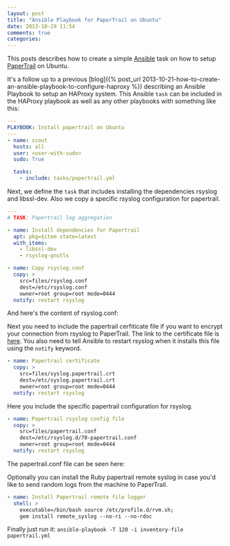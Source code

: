 ```yaml
---
layout: post
title: "Ansible Playbook for PaperTrail on Ubuntu"
date: 2013-10-29 11:54
comments: true
categories:
---
```


This posts describes how to create a simple
[Ansible](http://www.ansibleworks.com) task
on how to setup [PaperTrail](https://www.papertrailapp.com) on Ubuntu.

It's a follow up to a previous
 [blog]({% post_url 2013-10-21-how-to-create-an-ansible-playbook-to-configure-haproxy %})
 describing an Ansible Playbook to setup an HAProxy system. This Ansible `task` can
 be included in the HAProxy playbook as well as any other playbooks with something
 like this:

``` yaml papertrail.yml
---
PLAYBOOK: Install papertrail on Ubuntu
---
- name: scout
  hosts: all
  user: <user-with-sudo>
  sudo: True

  tasks:
    - include: tasks/papertrail.yml
```

Next, we define the `task` that includes installing the dependencies
rsyslog and libssl-dev. Also we copy a specific rsyslog configuration
for papertrail.

``` yaml papertrail.yml
---
# TASK: Papertrail log aggregation

- name: Install dependencies for Papertrail
  apt: pkg=$item state=latest
  with_items:
    - libssl-dev
    - rsyslog-gnutls

- name: Copy rsyslog.conf
  copy: > 
    src=files/rsyslog.conf
    dest=/etc/rsyslog.conf
    owner=root group=root mode=0444
  notify: restart rsyslog

```

And here's the content of rsyslog.conf:

<script
  src="https://gist.github.com/raravena80/7221713.js?file=rsyslog.conf">
</script>

Next you need to include the papertrail cerfiticate file if you want
to encrypt your connection from rsyslog to PaperTrail. 
The link to the certificate file is 
[here](https://papertrailapp.com/tools/syslog.papertrail.crt).
You also need to tell Ansible to restart rsyslog when it installs
this file using the `notify` keyword.

``` yaml papertrail.yml
- name: Papertrail certificate
  copy: >
    src=files/syslog.papertrail.crt
    dest=/etc/syslog.papertrail.crt
    owner=root group=root mode=0444
  notify: restart rsyslog

```
Here you include the specific papertrail configuration
for rsyslog.
``` yaml papertrail.yml
- name: Papertrail rsyslog config file
  copy: >
    src=files/papertrail.conf
    dest=/etc/rsyslog.d/70-papertrail.conf
    owner=root group=root mode=0444
  notify: restart rsyslog

```

The papertrail.conf file can be seen here:

<script
  src="https://gist.github.com/raravena80/7221713.js?file=papertrail.conf">
</script>

Optionally you can install the Ruby papertrail remote
syslog in case you'd like to send random logs from the machine
to PaperTrail.

``` yaml papertrail.yml
- name: Install Papertrail remote file logger
  shell: >
    executable=/bin/bash source /etc/profile.d/rvm.sh;
    gem install remote_syslog --no-ri --no-rdoc
```

Finally just run it: `ansible-playbook -T 120 -i inventory-file papertrail.yml`
